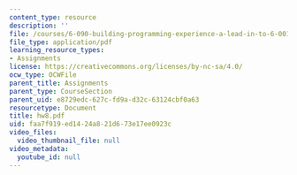 ```yaml
---
content_type: resource
description: ''
file: /courses/6-090-building-programming-experience-a-lead-in-to-6-001-january-iap-2005/faa7f919ed1424a821d673e17ee0923c_hw8.pdf
file_type: application/pdf
learning_resource_types:
- Assignments
license: https://creativecommons.org/licenses/by-nc-sa/4.0/
ocw_type: OCWFile
parent_title: Assignments
parent_type: CourseSection
parent_uid: e8729edc-627c-fd9a-d32c-63124cbf0a63
resourcetype: Document
title: hw8.pdf
uid: faa7f919-ed14-24a8-21d6-73e17ee0923c
video_files:
  video_thumbnail_file: null
video_metadata:
  youtube_id: null
---
```

